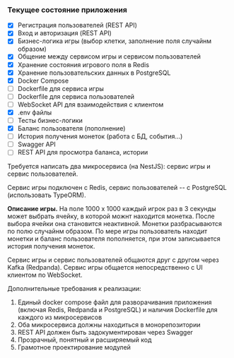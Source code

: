 ### Текущее состояние приложения

- [x] Регистрация пользователей (REST API)
- [x] Вход и авторизация (REST API)
- [x] Бизнес-логика игры (выбор клетки, заполнение поля случайнм образом)
- [x] Общение между сервисом игры и сервисом пользователей
- [x] Хранение состояния игрового поля в Redis
- [x] Хранение пользовательских данных в PostgreSQL
- [x] Docker Compose
- [ ] Dockerfile для сервиса игры
- [ ] Dockerfile для сервиса пользователей
- [ ] WebSocket API для взаимодействия с клиентом
- [x] .env файлы
- [ ] Тесты бизнес-логики
- [x] Баланс пользователя (пополнение)
- [ ] История получения монеток (работа с БД, события...)
- [ ] Swagger API
- [ ] REST API для просмотра баланса, истории

Требуется написать два микросервиса (на NestJS): сервис игры и сервис пользователей.

Сервис игры подключен с Redis, сервис пользователей -- с PostgreSQL (использовать TypeORM).

**Описание игры.** На поле 1000 x 1000 каждый игрок раз в 3 секунды может выбрать ячейку, в которой можнт находится монетка. После выбора ячейки она становится неактивной. Монетки разбрасываются по полю случайнм образом. По мере игры пользователь находит монетки и баланс пользователя пополняется, при этом записывается история получения монеток.

Сервис игры и сервис пользователей общаются друг с другом через Kafka (Redpanda). Сервис игры общается непосредственно с UI клиентом по WebSocket.

Дополнительные требования к реализации:

1. Единый docker compose файл для разворачивания приложения (включая Redis, Redpanda и PostgreSQL) и наличия Dockerfile для каждого из микросервисов
2. Оба микросервиса должны находиться в монорепозитории
3. REST API должен быть задокументирован через Swagger
4. Прозрачный, понятный и расширяемый код
5. Грамотное проектирование модулей
